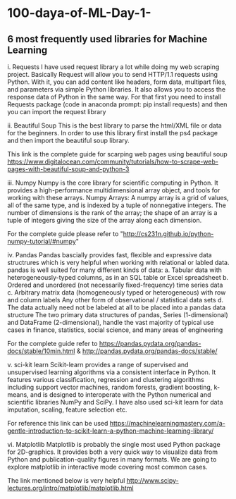 # 100-daya-of-ML-Day-1-
## 6 most frequently used libraries for Machine Learning

i. Requests
I have used request library a lot while doing my web scraping project. Basically Request will allow you to send HTTP/1.1 requests using Python. With it, you can add content like headers, form data, multipart files, and parameters via simple Python libraries. It also allows you to access the response data of Python in the same way. For that first you need to install Requests package (code in anaconda prompt: pip install requests) and then you can import the request library

ii. Beautiful Soup
This is the best library to parse the html/XML file or data for the beginners. In order to use this library first install the ps4 package and then import the beautiful soup library.

This link is the complete guide for scarping web pages using beautiful soup https://www.digitalocean.com/community/tutorials/how-to-scrape-web-pages-with-beautiful-soup-and-python-3

iii. Numpy
Numpy is the core library for scientific computing in Python. It provides a high-performance multidimensional array object, and tools for working with these arrays. Numpy Arrays: A numpy array is a grid of values, all of the same type, and is indexed by a tuple of nonnegative integers. The number of dimensions is the rank of the array; the shape of an array is a tuple of integers giving the size of the array along each dimension.

For the complete guide please refer to "http://cs231n.github.io/python-numpy-tutorial/#numpy"

iv. Pandas
Pandas bascially provides fast, flexible and expressive data structrures which is very helpful when working with relational or labled data. pandas is well suited for many different kinds of data: a. Tabular data with heterogeneously-typed columns, as in an SQL table or Excel spreadsheet b. Ordered and unordered (not necessarily fixed-frequency) time series data c. Arbitrary matrix data (homogeneously typed or heterogeneous) with row and column labels Any other form of observational / statistical data sets d. The data actually need not be labeled at all to be placed into a pandas data structure
The two primary data structures of pandas, Series (1-dimensional) and DataFrame (2-dimensional), handle the vast majority of typical use cases in finance, statistics, social science, and many areas of engineering

For the complete guide refer to https://pandas.pydata.org/pandas-docs/stable/10min.html & http://pandas.pydata.org/pandas-docs/stable/

v. sci-kit learn
Scikit-learn provides a range of supervised and unsupervised learning algorithms via a consistent interface in Python. It features various classification, regression and clustering algorithms including support vector machines, random forests, gradient boosting, k-means, and is designed to interoperate with the Python numerical and scientific libraries NumPy and SciPy. I have also used sci-kit learn for data imputation, scaling, feature selection etc.

For reference this link can be used https://machinelearningmastery.com/a-gentle-introduction-to-scikit-learn-a-python-machine-learning-library/

vi. Matplotlib
Matplotlib is probably the single most used Python package for 2D-graphics. It provides both a very quick way to visualize data from Python and publication-quality figures in many formats. We are going to explore matplotlib in interactive mode covering most common cases.

The link mentioned below is very helpful http://www.scipy-lectures.org/intro/matplotlib/matplotlib.html
